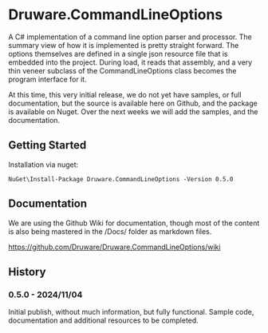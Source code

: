 # Druware.CommandLineOptions

A C# implementation of a command line option parser and processor. The summary 
view of how it is implemented is pretty straight forward. The options themselves
are defined in a single json resource file that is embedded into the 
project.  During load, it reads that assembly, and a very thin veneer subclass 
of the CommandLineOptions class becomes the program interface for it.

At this time, this very initial release, we do not yet have samples, or full 
documentation, but the source is available here on Github, and the package is 
available on Nuget.  Over the next weeks we will add the samples, and the 
documentation.

## Getting Started 

Installation via nuget: 

```
NuGet\Install-Package Druware.CommandLineOptions -Version 0.5.0
```

## Documentation 

We are using the Github Wiki for documentation, though most of the content is 
also being mastered in the /Docs/ folder as markdown files.

https://github.com/Druware/Druware.CommandLineOptions/wiki

## History

### 0.5.0 - 2024/11/04

Initial publish, without much information, but fully functional. Sample code, 
documentation and additional resources to be completed.